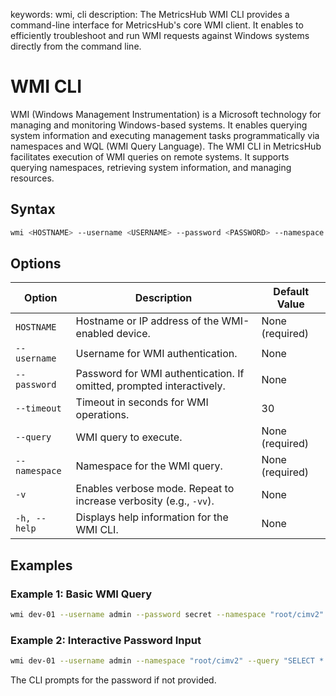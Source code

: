 keywords: wmi, cli
description: The MetricsHub WMI CLI provides a command-line interface for MetricsHub's core WMI client. It enables to efficiently troubleshoot and run WMI requests against Windows systems directly from the command line.

# WMI CLI 

WMI (Windows Management Instrumentation) is a Microsoft technology for managing and monitoring Windows-based systems. It enables querying system information and executing management tasks programmatically via namespaces and WQL (WMI Query Language).
The WMI CLI in MetricsHub facilitates execution of WMI queries on remote systems. It supports querying namespaces, retrieving system information, and managing resources.

## Syntax

```bash
wmi <HOSTNAME> --username <USERNAME> --password <PASSWORD> --namespace <NAMESPACE> --query <QUERY> --timeout <TIMEOUT>
```

## Options
| Option        | Description                                                          | Default Value   |
| ------------- | -------------------------------------------------------------------- | --------------- |
| `HOSTNAME`    | Hostname or IP address of the WMI-enabled device.                    | None (required) |
| `--username`  | Username for WMI authentication.                                     | None            |
| `--password`  | Password for WMI authentication. If omitted, prompted interactively. | None            |
| `--timeout`   | Timeout in seconds for WMI operations.                               | 30              |
| `--query`     | WMI query to execute.                                                | None (required) |
| `--namespace` | Namespace for the WMI query.                                         | None (required) |
| `-v`          | Enables verbose mode. Repeat to increase verbosity (e.g., `-vv`).    | None            |
| `-h, --help`  | Displays help information for the WMI CLI.                           | None            |

## Examples

### Example 1: Basic WMI Query

```bash
wmi dev-01 --username admin --password secret --namespace "root/cimv2" --query "SELECT * FROM Win32_OperatingSystem" --timeout 30
```

### Example 2: Interactive Password Input

```bash
wmi dev-01 --username admin --namespace "root/cimv2" --query "SELECT * FROM CIM_ManagedElement"
```
The CLI prompts for the password if not provided.